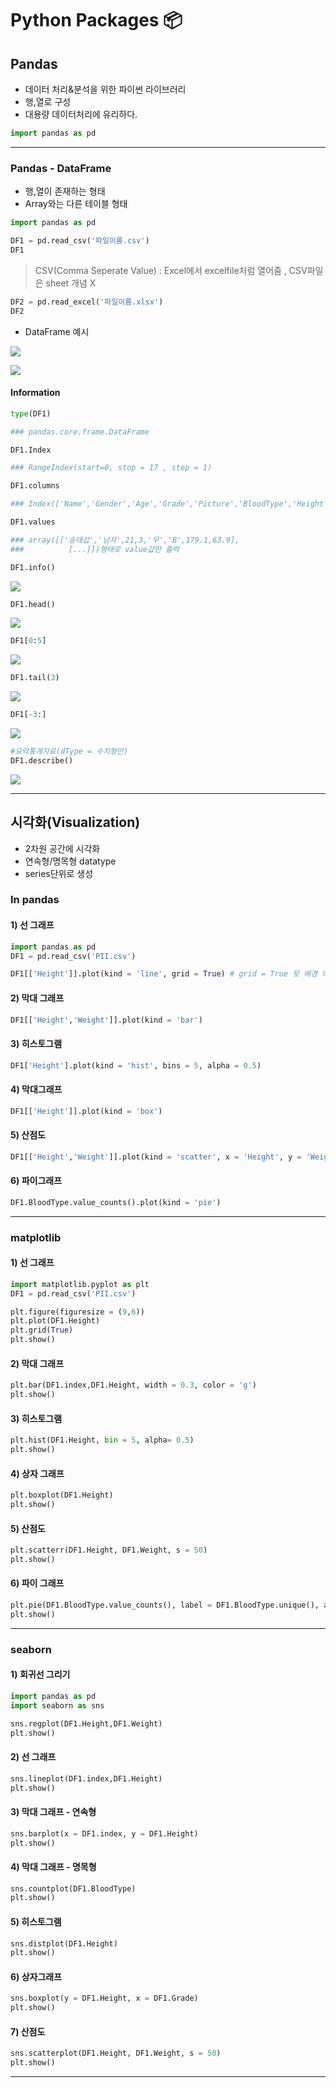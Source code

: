 # Python Packages :package:

## Pandas

* 데이터 처리&분석을 위한 파이썬 라이브러리
* 행,열로 구성
* 대용량 데이터처리에 유리하다.

```python
import pandas as pd
```

---

### Pandas - DataFrame

* 행,열이 존재하는 형태
* Array와는 다른 테이블 형태

```python
import pandas as pd

DF1 = pd.read_csv('파일이름.csv')
DF1
```

> CSV(Comma Seperate Value) : Excel에서 excelfile처럼 열어줌 , CSV파일은 sheet 개념 X

```python
DF2 = pd.read_excel('파일이름.xlsx')
DF2
```

* DataFrame 예시

![](https://github.com/soowoong0329/TIL/blob/master/img/dataframe(pandas).PNG?raw=true)

![](https://github.com/soowoong0329/TIL/blob/master/img/dataframe(DF1).PNG?raw=true)

#### Information

```python
type(DF1)

### pandas.core.frame.DataFrame
```

```python
DF1.Index

### RangeIndex(start=0, stop = 17 , step = 1)
```

```python
DF1.columns

### Index(['Name','Gender','Age','Grade','Picture','BloodType','Height','Weight',dtype='object'])
```

```python
DF1.values

### array([['송태섭','남자',21,3,'무','B',179.1,63.9],
###          [...]])형태로 value값만 출력 
```

```python
DF1.info()
```

![](https://github.com/soowoong0329/TIL/blob/master/img/DF1.info.PNG?raw=true)

```python
DF1.head()
```

![](https://github.com/soowoong0329/TIL/blob/master/img/df.head.PNG?raw=true)

```python
DF1[0:5]
```

![](https://github.com/soowoong0329/TIL/blob/master/img/df05.PNG?raw=true)

```python
DF1.tail(3)
```

![](https://github.com/soowoong0329/TIL/blob/master/img/dftail.PNG?raw=true)

```python
DF1[-3:]
```

![](https://github.com/soowoong0329/TIL/blob/master/img/df-3.PNG?raw=true)

```python
#요약통계자료(dType = 수치형만)
DF1.describe()
```

![](https://github.com/soowoong0329/TIL/blob/master/img/dfdescribe.PNG?raw=true)

---

## 시각화(Visualization)

* 2차원 공간에 시각화
* 연속형/명목형 datatype
* series단위로 생성

### In pandas

#### 1) 선 그래프

```python
import pandas as pd
DF1 = pd.read_csv('PII.csv')

DF1[['Height']].plot(kind = 'line', grid = True) # grid = True 뒷 배경 바둑판
```

#### 2) 막대 그래프

```python
DF1[['Height','Weight']].plot(kind = 'bar')
```

#### 3) 히스토그램

```python
DF1['Height'].plot(kind = 'hist', bins = 5, alpha = 0.5)
```

#### 4) 막대그래프

```python
DF1[['Height']].plot(kind = 'box')
```

#### 5) 산점도

```python
DF1[['Height','Weight']].plot(kind = 'scatter', x = 'Height', y = 'Weight', s = 50)
```

#### 6) 파이그래프

```python
DF1.BloodType.value_counts().plot(kind = 'pie')
```

---

### matplotlib

#### 1) 선 그래프

```python
import matplotlib.pyplot as plt
DF1 = pd.read_csv('PII.csv')
```

```python
plt.figure(figuresize = (9,6))
plt.plot(DF1.Height)
plt.grid(True)
plt.show()
```

#### 2) 막대 그래프

```python
plt.bar(DF1.index,DF1.Height, width = 0.3, color = 'g')
plt.show()
```

#### 3) 히스토그램

```python
plt.hist(DF1.Height, bin = 5, alpha= 0.5)
plt.show()
```

#### 4) 상자 그래프

```python
plt.boxplot(DF1.Height)
plt.show()
```

#### 5) 산점도

```python
plt.scatterr(DF1.Height, DF1.Weight, s = 50)
plt.show()
```

#### 6) 파이 그래프

```python
plt.pie(DF1.BloodType.value_counts(), label = DF1.BloodType.unique(), autopct = '%.1f%%')
plt.show()
```

---

### seaborn

#### 1) 회귀선 그리기

```python
import pandas as pd
import seaborn as sns
```

```python
sns.regplot(DF1.Height,DF1.Weight)
plt.show()
```

#### 2) 선 그래프

```python
sns.lineplot(DF1.index,DF1.Height)
plt.show()
```

#### 3) 막대 그래프 - 연속형

```python
sns.barplot(x = DF1.index, y = DF1.Height)
plt.show()
```

#### 4) 막대 그래프 - 명목형

```python
sns.countplot(DF1.BloodType)
plt.show()
```

#### 5) 히스토그램

```python
sns.distplot(DF1.Height)
plt.show()
```

#### 6) 상자그래프

```python
sns.boxplot(y = DF1.Height, x = DF1.Grade)
plt.show()
```

#### 7) 산점도

```python
sns.scatterplot(DF1.Height, DF1.Weight, s = 50)
plt.show()
```

---



